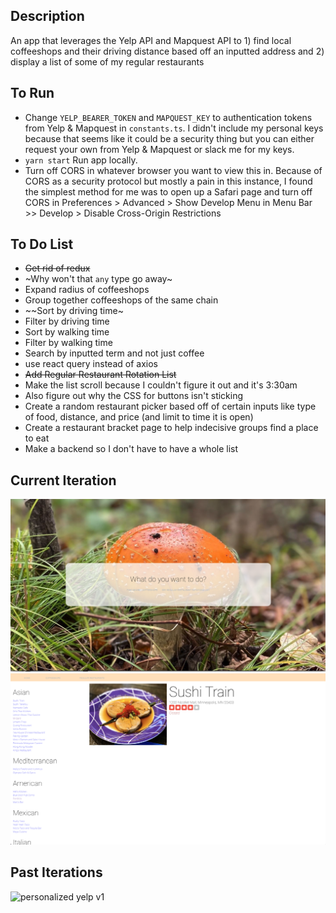 ## Description

An app that leverages the Yelp API and Mapquest API to 1) find local coffeeshops and their driving distance based off an inputted address and 2) display a list of some of my regular restaurants

## To Run

- Change `YELP_BEARER_TOKEN` and `MAPQUEST_KEY` to authentication tokens from Yelp & Mapquest in `constants.ts`. I didn't include my personal keys because that seems like it could be a security thing but you can either request your own from Yelp & Mapquest or slack me for my keys.
- `yarn start` Run app locally.
- Turn off CORS in whatever browser you want to view this in.
  Because of CORS as a security protocol but mostly a pain in this instance, I found the simplest method for me was to open up a Safari page and turn off CORS in Preferences > Advanced > Show Develop Menu in Menu Bar >> Develop > Disable Cross-Origin Restrictions

## To Do List

- ~~Get rid of redux~~
- ~Why won't that `any` type go away~
- Expand radius of coffeeshops
- Group together coffeeshops of the same chain
- ~~Sort by driving time~
- Filter by driving time
- Sort by walking time
- Filter by walking time
- Search by inputted term and not just coffee
- use react query instead of axios
- ~~Add Regular Restaurant Rotation List~~
- Make the list scroll because I couldn't figure it out and it's 3:30am
- Also figure out why the CSS for buttons isn't sticking
- Create a random restaurant picker based off of certain inputs like type of food, distance, and price (and limit to time it is open)
- Create a restaurant bracket page to help indecisive groups find a place to eat
- Make a backend so I don't have to have a whole list

## Current Iteration

![personalized yelp v2 homepage](./src/images/v2_homepage.png)
![personalized yelp v2 restaurant list](./src/images/v2_restaurant_list.png)

## Past Iterations

![personalized yelp v1](./src/images/v1_yelp_coffee.png)
